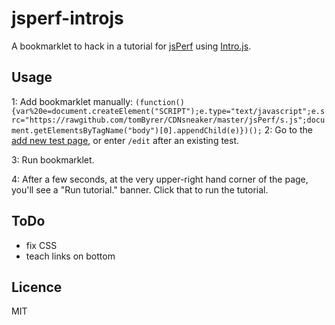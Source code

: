 jsperf-introjs
==============

A bookmarklet to hack in a tutorial for [jsPerf](http://jsperf.com) using [Intro.js](http://usablica.github.io/intro.js/).

## Usage

1: Add bookmarklet manually:
`(function(){var%20e=document.createElement("SCRIPT");e.type="text/javascript";e.src="https://rawgithub.com/tomByrer/CDNsneaker/master/jsPerf/s.js";document.getElementsByTagName("body")[0].appendChild(e)})();`
2: Go to the [add new test page](http://jsperf.com), or enter `/edit` after an existing test.

3: Run bookmarklet.

4: After a few seconds, at the very upper-right hand corner of the page, you'll see a "Run tutorial." banner.  Click that to run the tutorial.


## ToDo

* fix CSS
* teach links on bottom

## Licence

MIT
